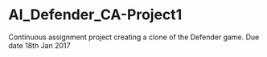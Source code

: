 # AI_Defender_CA-Project1
Continuous assignment project creating a clone of the Defender game. Due date 18th Jan 2017
